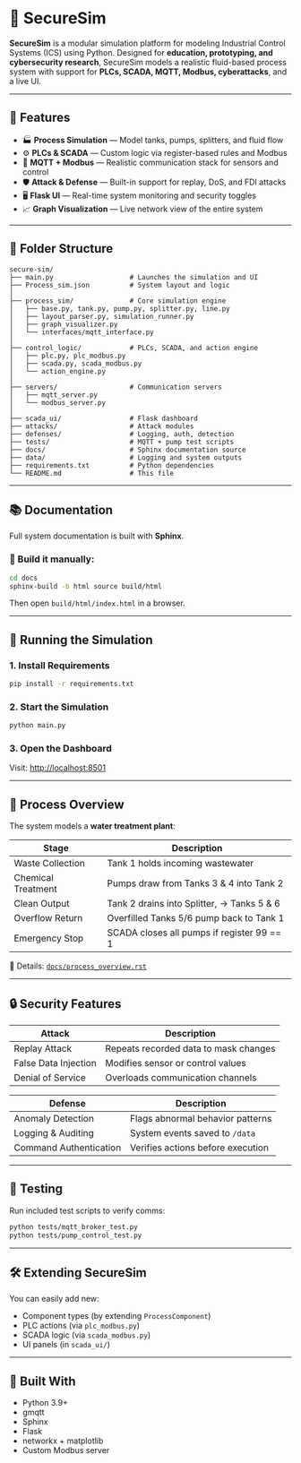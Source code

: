 # 🔐 SecureSim

**SecureSim** is a modular simulation platform for modeling Industrial Control Systems (ICS) using Python. Designed for **education, prototyping, and cybersecurity research**, SecureSim models a realistic fluid-based process system with support for **PLCs, SCADA, MQTT, Modbus, cyberattacks**, and a live UI.

---

## 🚀 Features

- 🏭 **Process Simulation** — Model tanks, pumps, splitters, and fluid flow
- ⚙️ **PLCs & SCADA** — Custom logic via register-based rules and Modbus
- 📡 **MQTT + Modbus** — Realistic communication stack for sensors and control
- 🛡️ **Attack & Defense** — Built-in support for replay, DoS, and FDI attacks
- 🖥️ **Flask UI** — Real-time system monitoring and security toggles
- 📈 **Graph Visualization** — Live network view of the entire system

---

## 📁 Folder Structure

```
secure-sim/
├── main.py                   # Launches the simulation and UI
├── Process_sim.json          # System layout and logic
│
├── process_sim/              # Core simulation engine
│   ├── base.py, tank.py, pump.py, splitter.py, line.py
│   ├── layout_parser.py, simulation_runner.py
│   ├── graph_visualizer.py
│   └── interfaces/mqtt_interface.py
│
├── control_logic/            # PLCs, SCADA, and action engine
│   ├── plc.py, plc_modbus.py
│   ├── scada.py, scada_modbus.py
│   └── action_engine.py
│
├── servers/                  # Communication servers
│   ├── mqtt_server.py
│   └── modbus_server.py
│
├── scada_ui/                 # Flask dashboard
├── attacks/                  # Attack modules
├── defenses/                 # Logging, auth, detection
├── tests/                    # MQTT + pump test scripts
├── docs/                     # Sphinx documentation source
├── data/                     # Logging and system outputs
├── requirements.txt          # Python dependencies
└── README.md                 # This file
```

---

## 📚 Documentation

Full system documentation is built with **Sphinx**.

### 🔧 Build it manually:

```bash
cd docs
sphinx-build -b html source build/html
```

Then open `build/html/index.html` in a browser.

---

## 🧪 Running the Simulation

### 1. Install Requirements

```bash
pip install -r requirements.txt
```

### 2. Start the Simulation

```bash
python main.py
```

### 3. Open the Dashboard

Visit: [http://localhost:8501](http://localhost:8501)

---

## 🧠 Process Overview

The system models a **water treatment plant**:

| Stage              | Description                                |
|-------------------|--------------------------------------------|
| Waste Collection  | Tank 1 holds incoming wastewater           |
| Chemical Treatment| Pumps draw from Tanks 3 & 4 into Tank 2    |
| Clean Output      | Tank 2 drains into Splitter, → Tanks 5 & 6 |
| Overflow Return   | Overfilled Tanks 5/6 pump back to Tank 1   |
| Emergency Stop    | SCADA closes all pumps if register 99 == 1 |

📖 Details: [`docs/process_overview.rst`](docs/source/process_overview.rst)

---

## 🔒 Security Features

| Attack                 | Description                             |
|------------------------|-----------------------------------------|
| Replay Attack          | Repeats recorded data to mask changes   |
| False Data Injection   | Modifies sensor or control values       |
| Denial of Service      | Overloads communication channels        |

| Defense                | Description                             |
|------------------------|-----------------------------------------|
| Anomaly Detection      | Flags abnormal behavior patterns        |
| Logging & Auditing     | System events saved to `/data`          |
| Command Authentication | Verifies actions before execution       |

---

## 🔬 Testing

Run included test scripts to verify comms:

```bash
python tests/mqtt_broker_test.py
python tests/pump_control_test.py
```

---

## 🛠 Extending SecureSim

You can easily add new:
- Component types (by extending `ProcessComponent`)
- PLC actions (via `plc_modbus.py`)
- SCADA logic (via `scada_modbus.py`)
- UI panels (in `scada_ui/`)

---

## 🧠 Built With

- Python 3.9+
- gmqtt
- Sphinx
- Flask
- networkx + matplotlib
- Custom Modbus server